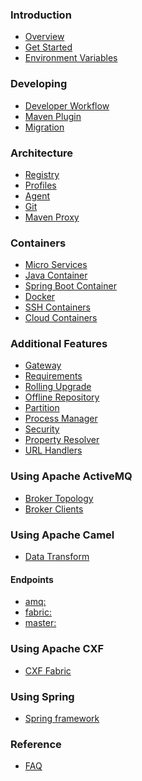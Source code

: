### Introduction

* <a href="overview.md">Overview</a>
* <a href="getStarted.md">Get Started</a>
* <a href="environmentVariables.md">Environment Variables</a>

### Developing

* <a href="developer.md">Developer Workflow</a>
* <a href="mavenPlugin.md">Maven Plugin</a>
* <a href="migration.md">Migration</a>

### Architecture

* <a href="registry.md">Registry</a>
* <a href="profiles.md">Profiles</a>
* <a href="agent.md">Agent</a>
* <a href="git.md">Git</a>
* <a href="mavenProxy.md">Maven Proxy</a>

### Containers

* <a href="microServices.md">Micro Services</a>
* <a href="javaContainer.md">Java Container</a>
* <a href="springBootContainer.md">Spring Boot Container</a>
* <a href="docker.md">Docker</a>
* <a href="sshContainers.md">SSH Containers</a>
* <a href="cloudContainers.md">Cloud Containers</a>

### Additional Features

* <a href="gateway.md">Gateway</a>
* <a href="requirements.md">Requirements</a>
* <a href="rollingUpgrade.md">Rolling Upgrade</a>
* <a href="offlineRepo.md">Offline Repository</a>
* <a href="partition.md">Partition</a>
* <a href="processManager.md">Process Manager</a>
* <a href="security.md">Security</a>
* <a href="propertyResolver.md">Property Resolver</a>
* <a href="urlHandlers.md">URL Handlers</a>

### Using Apache ActiveMQ

* <a href="brokerTopology.md">Broker Topology</a>
* <a href="brokerClients.md">Broker Clients</a>

### Using Apache Camel

* <a href="dataTransform.md">Data Transform</a>

#### Endpoints

* <a href="camelEndpointAmq.md">amq:</a>
* <a href="camelEndpointFabric.md">fabric:</a>
* <a href="camelEndpointMaster.md">master:</a>

### Using Apache CXF

* <a href="cxfFabric.md">CXF Fabric</a>

### Using Spring

* <a href="spring.md">Spring framework</a>

### Reference

* <a href="FAQ.md">FAQ</a>
